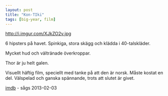 ```yaml
---
layout: post
title: "Kon-TIki"
tags: [big-year, film]
---
```


http://i.imgur.com/XJkZO2v.jpg

6 hipsters på havet. Spinkiga, stora skägg och klädda i 40-talskläder.

Mycket hud och vältränade överkroppar.

Thor är ju helt galen.

Visuellt häftig film, speciellt med tanke på att den är norsk. Måste kostat en del. Välspelad och ganska spännande, trots att slutet är givet. 

[imdb](http://www.imdb.com/title/tt1613750/) - sågs 2013-02-03